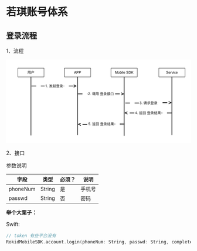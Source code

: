 # 若琪账号体系

## 登录流程

1、流程

![](media/rokid_login.png)

2、接口

参数说明

| 字段    | 类型   | 必须？| 说明 |
| ------ | ----- | ----- | ----- |
| phoneNum  | String | 是 | 手机号 |
| passwd   | String | 否 | 密码 |

**举个大栗子：**

Swift:

```swift
// token 有些平台没有
RokidMobileSDK.account.login(phoneNum: String, passwd: String, complete:((RKError?) -> Void))
```

